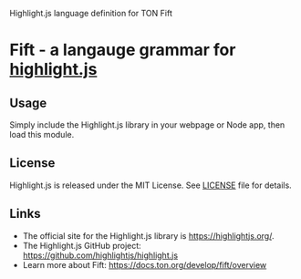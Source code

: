 Highlight.js language definition for TON Fift

# Fift - a langauge grammar for [highlight.js](https://highlightjs.org/)

## Usage

Simply include the Highlight.js library in your webpage or Node app, then load this module.

## License

Highlight.js is released under the MIT License. See [LICENSE](./License) file
for details.

## Links

- The official site for the Highlight.js library is <https://highlightjs.org/>.
- The Highlight.js GitHub project: <https://github.com/highlightjs/highlight.js>
- Learn more about Fift: <https://docs.ton.org/develop/fift/overview>
